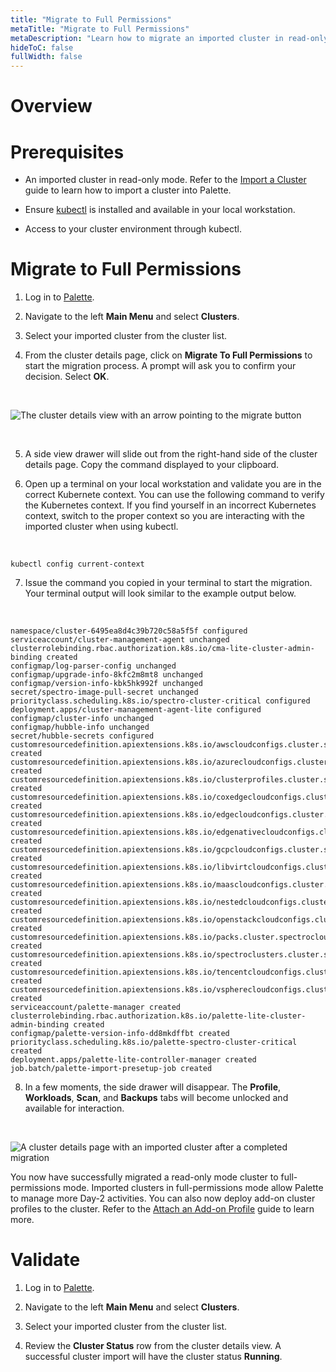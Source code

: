 ```yaml
---
title: "Migrate to Full Permissions"
metaTitle: "Migrate to Full Permissions"
metaDescription: "Learn how to migrate an imported cluster in read-only mode to full-permissions mode."
hideToC: false
fullWidth: false
---
```


# Overview


# Prerequisites

* An imported cluster in read-only mode. Refer to the [Import a Cluster](/clusters/imported-clusters/cluster-import) guide to learn how to import a cluster into Palette.


* Ensure [kubectl](https://kubernetes.io/docs/tasks/tools/) is installed and available in your local workstation.


- Access to your cluster environment through kubectl. 


# Migrate to Full Permissions

1. Log in to [Palette](https://spectrocloud.com).


2. Navigate to the left **Main Menu** and select **Clusters**.



3. Select your imported cluster from the cluster list.


4. From the cluster details page, click on **Migrate To Full Permissions** to start the migration process. A prompt will ask you to confirm your decision. Select **OK**.

  <br />

  ![The cluster details view with an arrow pointing to the migrate button](/clusters_imported-clusters_migrate-full-permissions_cluster-details-page.png)

  <br />

5. A side view drawer will slide out from the right-hand side of the cluster details page. Copy the command displayed to your clipboard.



6. Open up a terminal on your local workstation and validate you are in the correct Kubernete context. You can use the following command to verify the Kubernetes context. If you find yourself in an incorrect Kubernetes context, switch to the proper context so you are interacting with the imported cluster when using kubectl.

  <br />

  ```shell
  kubectl config current-context
  ```

7. Issue the command you copied in your terminal to start the migration. Your terminal output will look similar to the example output below.

  <br />

  ```shell hideClipboard
  namespace/cluster-6495ea8d4c39b720c58a5f5f configured
  serviceaccount/cluster-management-agent unchanged
  clusterrolebinding.rbac.authorization.k8s.io/cma-lite-cluster-admin-binding created
  configmap/log-parser-config unchanged
  configmap/upgrade-info-8kfc2m8mt8 unchanged
  configmap/version-info-kbk5hk992f unchanged
  secret/spectro-image-pull-secret unchanged
  priorityclass.scheduling.k8s.io/spectro-cluster-critical configured
  deployment.apps/cluster-management-agent-lite configured
  configmap/cluster-info unchanged
  configmap/hubble-info unchanged
  secret/hubble-secrets configured
  customresourcedefinition.apiextensions.k8s.io/awscloudconfigs.cluster.spectrocloud.com created
  customresourcedefinition.apiextensions.k8s.io/azurecloudconfigs.cluster.spectrocloud.com created
  customresourcedefinition.apiextensions.k8s.io/clusterprofiles.cluster.spectrocloud.com created
  customresourcedefinition.apiextensions.k8s.io/coxedgecloudconfigs.cluster.spectrocloud.com created
  customresourcedefinition.apiextensions.k8s.io/edgecloudconfigs.cluster.spectrocloud.com created
  customresourcedefinition.apiextensions.k8s.io/edgenativecloudconfigs.cluster.spectrocloud.com created
  customresourcedefinition.apiextensions.k8s.io/gcpcloudconfigs.cluster.spectrocloud.com created
  customresourcedefinition.apiextensions.k8s.io/libvirtcloudconfigs.cluster.spectrocloud.com created
  customresourcedefinition.apiextensions.k8s.io/maascloudconfigs.cluster.spectrocloud.com created
  customresourcedefinition.apiextensions.k8s.io/nestedcloudconfigs.cluster.spectrocloud.com created
  customresourcedefinition.apiextensions.k8s.io/openstackcloudconfigs.cluster.spectrocloud.com created
  customresourcedefinition.apiextensions.k8s.io/packs.cluster.spectrocloud.com created
  customresourcedefinition.apiextensions.k8s.io/spectroclusters.cluster.spectrocloud.com created
  customresourcedefinition.apiextensions.k8s.io/tencentcloudconfigs.cluster.spectrocloud.com created
  customresourcedefinition.apiextensions.k8s.io/vspherecloudconfigs.cluster.spectrocloud.com created
  serviceaccount/palette-manager created
  clusterrolebinding.rbac.authorization.k8s.io/palette-lite-cluster-admin-binding created
  configmap/palette-version-info-dd8mkdffbt created
  priorityclass.scheduling.k8s.io/palette-spectro-cluster-critical created
  deployment.apps/palette-lite-controller-manager created
  job.batch/palette-import-presetup-job created
  ```

  
8. In a few moments, the side drawer will disappear. The **Profile**, **Workloads**, **Scan**, and **Backups** tabs will become unlocked and available for interaction.

  <br />

  ![A cluster details page with an imported cluster after a completed migration](/clusters_imported-clusters_migrate-full-permissions_cluster-details-page-import-complete.png)


You now have successfully migrated a read-only mode cluster to full-permissions mode. Imported clusters in full-permissions mode allow Palette to manage more Day-2 activities. You can also now deploy add-on cluster profiles to the cluster. Refer to the [Attach an Add-on Profile](/clusters/imported-clusters/attach-add-on-profile) guide to learn more.

# Validate

1. Log in to [Palette](https://spectrocloud.com).


2. Navigate to the left **Main Menu** and select **Clusters**.


3. Select your imported cluster from the cluster list.


4. Review the **Cluster Status** row from the cluster details view. A successful cluster import will have the cluster status **Running**.